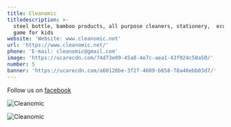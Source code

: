 ```yaml
---
title: Cleanomic
titledescription: >-
  steel bottle, bamboo products, all purpose cleaners, stationery,  ecofunopoly
  game for kids
website: 'Website: www.cleanomic.net'
url: 'https://www.cleanomic.net/'
phone: 'E-mail: cleanomic@gmail.com'
image: 'https://ucarecdn.com/74d73e09-45a8-4e7c-aea1-43f924c50a50/'
number: 5
banner: 'https://ucarecdn.com/a60120be-3f2f-4609-b658-78a46ebb03d7/'
---
```

Follow us on [facebook](www.facebook.com/cleanomic/) 

![Cleanomic](https://ucarecdn.com/7b300df7-91d2-437a-9676-e7c91847ea8b/ "Cleanomic")

![Cleanomic](https://ucarecdn.com/ad52c668-9ffa-44f2-b743-f03818c03124/ "Cleanomic")

